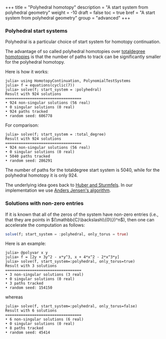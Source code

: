 +++
title = "Polyhedral homotopy"
description = "A start system from polyhedral geometry"
weight = -10
draft = false
toc = true
bref = "A start system from polyhedral geometry"
group = "advanced"
+++

<h3 class="section-head" id="result"><a>Polyhedral start systems</a></h3>

Polyhedral is a particular choice of start system for homotopy continuation.

The advantage of so called polyhedral homotopies over [totaldegree homotopies](/guides/totaldegree) is that the number of paths to track can be significantly smaller for the polyhedral homotopy.

Here is how it works:

```julia-repl
julia> using HomotopyContinuation, PolynomialTestSystems
julia> f = equations(cyclic(7))  
julia> solve(f; start_system = :polyhedral)
Result with 924 solutions
==================================
• 924 non-singular solutions (56 real)
• 0 singular solutions (0 real)
• 924 paths tracked
• random seed: 606778
```

For comparison:

```julia-repl
julia> solve(f; start_system = :total_degree)
Result with 924 solutions
==================================
• 924 non-singular solutions (56 real)
• 0 singular solutions (0 real)
• 5040 paths tracked
• random seed: 286291
```

The number of paths for the totaldegree start system is 5040, while for the polyhedral homotopy it is only 924.

The underlying idea goes back to [Huber and Sturmfels](https://dl.acm.org/citation.cfm?id=213837).
In our implementation we use [Anders Jensen's algorithm](https://arxiv.org/pdf/1601.02818.pdf).

<h3 class="section-head" id="result"><a>Solutions with non-zero entries</a></h3>

If it is known that all of the zeros of the system have non-zero entries (i.e., that they are points in $(\mathbb{C}\backslash\\{0\\})^n$), then one can accelerate the computation as follows:
```julia
solve(f; start_system = :polyhedral, only_torus = true)
```

Here is an example:

```julia-repl
julia> @polyvar x y
julia> f = [2y + 3y^2 - x*y^3, x + 4*x^2 - 2*x^3*y]
julia> solve(f, start_system=:polyhedral, only_torus=true)
Result with 3 solutions
==================================
• 3 non-singular solutions (3 real)
• 0 singular solutions (0 real)
• 3 paths tracked
• random seed: 154150
```

whereas

```julia-repl
julia> solve(f, start_system=:polyhedral, only_torus=false)
Result with 6 solutions
==================================
• 6 non-singular solutions (6 real)
• 0 singular solutions (0 real)
• 8 paths tracked
• random seed: 45414
```
